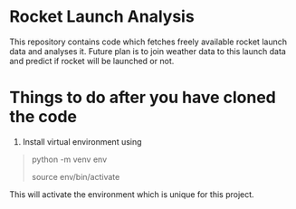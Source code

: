 # Rocket Launch Analysis
This repository contains code which fetches freely available rocket launch data and analyses it. 
Future plan is to join weather data to this launch data and predict if rocket will be launched or not.

# Things to do after you have cloned the code
1. Install virtual environment using
> python -m venv env
> 
> source env/bin/activate

This will activate the environment which is unique for this project.
